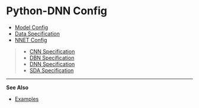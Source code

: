 Python-DNN Config
===============
* [Model Config](Model_Config.md)
* [Data Specification](Data_Specification.md)
* [NNET Config](#)

> * [CNN Specification](CNN_Specification.md)
> * [DBN Specification](DBN_Specification.md)
> * [DNN Specification](DNN_Specification.md)
> * [SDA Specification](SDA_Specification.md)


_____________________________________________________________________________________________________________
**See Also**
* [Examples](../sample_config/)